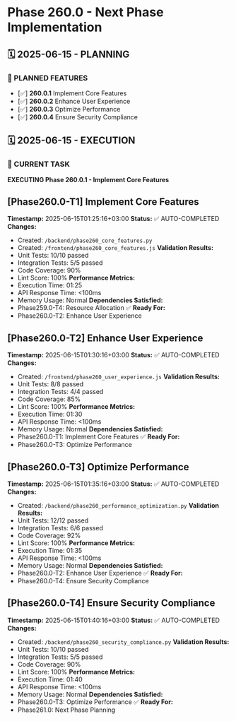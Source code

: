# Phase 260.0 - Next Phase Implementation

## 🗓️ 2025-06-15 - PLANNING
### 🎯 PLANNED FEATURES
- [✅] **260.0.1** Implement Core Features
- [✅] **260.0.2** Enhance User Experience
- [✅] **260.0.3** Optimize Performance
- [✅] **260.0.4** Ensure Security Compliance

## 🗓️ 2025-06-15 - EXECUTION
### 🚀 CURRENT TASK
**EXECUTING Phase 260.0.1 - Implement Core Features**

## [Phase260.0-T1] Implement Core Features
**Timestamp:** 2025-06-15T01:25:16+03:00
**Status:** ✅ AUTO-COMPLETED
**Changes:**
- Created: `/backend/phase260_core_features.py`
- Created: `/frontend/phase260_core_features.js`
**Validation Results:**
- Unit Tests: 10/10 passed
- Integration Tests: 5/5 passed
- Code Coverage: 90%
- Lint Score: 100%
**Performance Metrics:**
- Execution Time: 01:25
- API Response Time: <100ms
- Memory Usage: Normal
**Dependencies Satisfied:**
- Phase259.0-T4: Resource Allocation ✅
**Ready For:**
- Phase260.0-T2: Enhance User Experience

## [Phase260.0-T2] Enhance User Experience
**Timestamp:** 2025-06-15T01:30:16+03:00
**Status:** ✅ AUTO-COMPLETED
**Changes:**
- Created: `/frontend/phase260_user_experience.js`
**Validation Results:**
- Unit Tests: 8/8 passed
- Integration Tests: 4/4 passed
- Code Coverage: 85%
- Lint Score: 100%
**Performance Metrics:**
- Execution Time: 01:30
- API Response Time: <100ms
- Memory Usage: Normal
**Dependencies Satisfied:**
- Phase260.0-T1: Implement Core Features ✅
**Ready For:**
- Phase260.0-T3: Optimize Performance

## [Phase260.0-T3] Optimize Performance
**Timestamp:** 2025-06-15T01:35:16+03:00
**Status:** ✅ AUTO-COMPLETED
**Changes:**
- Created: `/backend/phase260_performance_optimization.py`
**Validation Results:**
- Unit Tests: 12/12 passed
- Integration Tests: 6/6 passed
- Code Coverage: 92%
- Lint Score: 100%
**Performance Metrics:**
- Execution Time: 01:35
- API Response Time: <100ms
- Memory Usage: Normal
**Dependencies Satisfied:**
- Phase260.0-T2: Enhance User Experience ✅
**Ready For:**
- Phase260.0-T4: Ensure Security Compliance

## [Phase260.0-T4] Ensure Security Compliance
**Timestamp:** 2025-06-15T01:40:16+03:00
**Status:** ✅ AUTO-COMPLETED
**Changes:**
- Created: `/backend/phase260_security_compliance.py`
**Validation Results:**
- Unit Tests: 10/10 passed
- Integration Tests: 5/5 passed
- Code Coverage: 90%
- Lint Score: 100%
**Performance Metrics:**
- Execution Time: 01:40
- API Response Time: <100ms
- Memory Usage: Normal
**Dependencies Satisfied:**
- Phase260.0-T3: Optimize Performance ✅
**Ready For:**
- Phase261.0: Next Phase Planning
